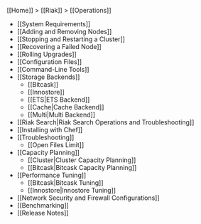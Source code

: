 [[Home]] > [[Riak]] > [[Operations]]

* [[System Requirements]]
* [[Adding and Removing Nodes]]
* [[Stopping and Restarting a Cluster]]
* [[Recovering a Failed Node]]
* [[Rolling Upgrades]]
* [[Configuration Files]]
* [[Command-Line Tools]]
* [[Storage Backends]]
  * [[Bitcask]]
  * [[Innostore]]
  * [[ETS|ETS Backend]]
  * [[Cache|Cache Backend]]
  * [[Multi|Multi Backend]]
* [[Riak Search|Riak Search Operations and Troubleshooting]]
* [[Installing with Chef]]
* [[Troubleshooting]]   
  * [[Open Files Limit]]
* [[Capacity Planning]]
  * [[Cluster|Cluster Capacity Planning]]
  * [[Bitcask|Bitcask Capacity Planning]]
* [[Performance Tuning]]
  * [[Bitcask|Bitcask Tuning]]
  * [[Innostore|Innostore Tuning]]
* [[Network Security and Firewall Configurations]]
* [[Benchmarking]]
* [[Release Notes]]
